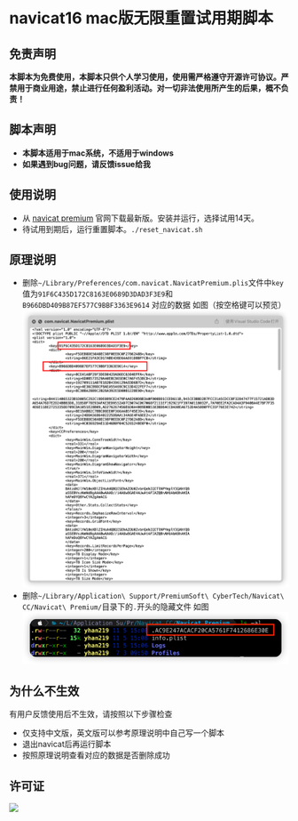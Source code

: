 # navicat16 mac版无限重置试用期脚本

<!-- @import "[TOC]" {cmd="toc" depthFrom=1 depthTo=6 orderedList=false} -->

## 免责声明

**本脚本为免费使用，本脚本只供个人学习使用，使用需严格遵守开源许可协议。严禁用于商业用途，禁止进行任何盈利活动。对一切非法使用所产生的后果，概不负责！**

## 脚本声明

- **本脚本适用于mac系统，不适用于windows**
- **如果遇到bug问题，请反馈issue给我**

## 使用说明

- 从 [navicat premium](https://www.navicat.com.cn/download/navicat-premium) 官网下载最新版。安装并运行，选择试用14天。
- 待试用到期后，运行重置脚本。`./reset_navicat.sh`

## 原理说明

- 删除`~/Library/Preferences/com.navicat.NavicatPremium.plis`文件中`key`值为`91F6C435D172C8163E0689D3DAD3F3E9`和`B966DBD409B87EF577C9BBF3363E9614`
  对应的数据
  如图（按空格键可以预览）
  ![](image/img1.png)
- 删除`~/Library/Application\ Support/PremiumSoft\ CyberTech/Navicat\ CC/Navicat\ Premium/`目录下的`.`开头的隐藏文件
  如图
  ![](image/img.png)

## 为什么不生效

有用户反馈使用后不生效，请按照以下步骤检查

- 仅支持中文版，英文版可以参考原理说明中自己写一个脚本
- 退出navicat后再运行脚本
- 按照原理说明查看对应的数据是否删除成功

## 许可证

![](https://gitee.com/yhan219/blog-image/raw/master/yhan/LGPL.svg)